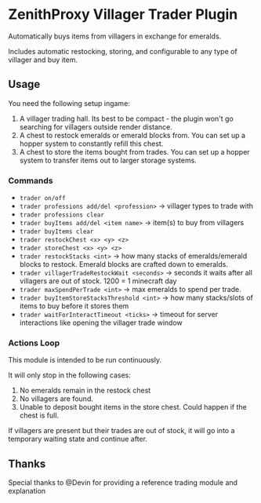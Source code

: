 # ZenithProxy Villager Trader Plugin

Automatically buys items from villagers in exchange for emeralds.

Includes automatic restocking, storing, and configurable to any type of villager and buy item.

## Usage

You need the following setup ingame:

1. A villager trading hall. Its best to be compact - the plugin won't go searching for villagers outside render distance.
1. A chest to restock emeralds or emerald blocks from. You can set up a hopper system to constantly refill this chest.
1. A chest to store the items bought from trades. You can set up a hopper system to transfer items out to larger storage systems.

### Commands

* `trader on/off`
* `trader professions add/del <profession>` -> villager types to trade with
* `trader professions clear`
* `trader buyItems add/del <item name>` -> item(s) to buy from villagers
* `trader buyItems clear`
* `trader restockChest <x> <y> <z>` 
* `trader storeChest <x> <y> <z>`
* `trader restockStacks <int>` -> how many stacks of emeralds/emerald blocks to restock. Emerald blocks are crafted down to emeralds.
* `trader villagerTradeRestockWait <seconds>` -> seconds it waits after all villagers are out of stock. 1200 = 1 minecraft day
* `trader maxSpendPerTrade <int>` -> max emeralds to spend per trade.
* `trader buyItemStoreStacksThreshold <int>` -> how many stacks/slots of items to buy before it stores them
* `trader waitForInteractTimeout <ticks>` -> timeout for server interactions like opening the villager trade window

### Actions Loop

This module is intended to be run continuously. 

It will only stop in the following cases:

1. No emeralds remain in the restock chest
2. No villagers are found.
3. Unable to deposit bought items in the store chest. Could happen if the chest is full.

If villagers are present but their trades are out of stock, it will go into a temporary waiting state and continue after.

## Thanks

Special thanks to @Devin for providing a reference trading module and explanation
